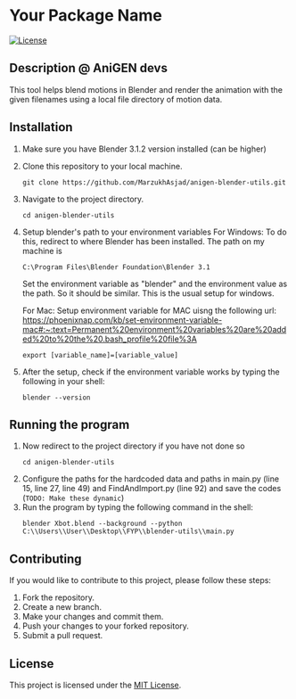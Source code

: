 # Your Package Name

[![License](https://img.shields.io/badge/license-MIT-blue.svg)](https://opensource.org/licenses/MIT)

## Description @ AniGEN devs

This tool helps blend motions in Blender and render the animation with the given filenames using a local file directory of motion data.

## Installation

1. Make sure you have Blender 3.1.2 version installed (can be higher)
2. Clone this repository to your local machine.
   ```shell
   git clone https://github.com/MarzukhAsjad/anigen-blender-utils.git
   ```
3. Navigate to the project directory.
   ```shell
   cd anigen-blender-utils
   ```
4. Setup blender's path to your environment variables
   For Windows:
   To do this, redirect to where Blender has been installed. The path on my machine is

   ```
   C:\Program Files\Blender Foundation\Blender 3.1
   ```

   Set the environment variable as "blender" and the environment value as the path.
   So it should be similar. This is the usual setup for windows.

   For Mac:
   Setup environment variable for MAC uisng the following url: https://phoenixnap.com/kb/set-environment-variable-mac#:~:text=Permanent%20environment%20variables%20are%20added%20to%20the%20.bash_profile%20file%3A

   ```shell
   export [variable_name]=[variable_value]
   ```

5. After the setup, check if the environment variable works by typing the following in your shell:
   ```shell
   blender --version
   ```

## Running the program

1. Now redirect to the project directory if you have not done so
   ```
   cd anigen-blender-utils
   ```
2. Configure the paths for the hardcoded data and paths in main.py (line 15, line 27, line 49) and FindAndImport.py (line 92) and save the codes (`TODO: Make these dynamic`)
3. Run the program by typing the following command in the shell:
   ```shell
   blender Xbot.blend --background --python C:\\Users\\User\\Desktop\\FYP\\blender-utils\\main.py
   ```

## Contributing

If you would like to contribute to this project, please follow these steps:

1. Fork the repository.
2. Create a new branch.
3. Make your changes and commit them.
4. Push your changes to your forked repository.
5. Submit a pull request.

## License

This project is licensed under the [MIT License](https://opensource.org/licenses/MIT).
